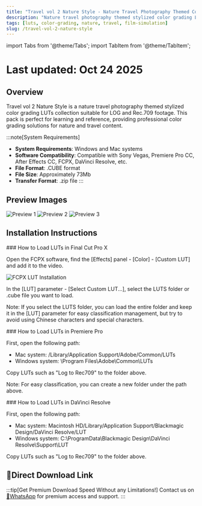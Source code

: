 ```yaml
---
title: "Travel vol 2 Nature Style - Nature Travel Photography Themed Color Grading Filters"
description: "Nature travel photography themed stylized color grading LUTs collection suitable for LOG and Rec.709 footage."
tags: [luts, color-grading, nature, travel, film-simulation]
slug: /travel-vol-2-nature-style
---
```


import Tabs from '@theme/Tabs';
import TabItem from '@theme/TabItem';

# Last updated: Oct 24 2025

## Overview

Travel vol 2 Nature Style is a nature travel photography themed stylized color grading LUTs collection suitable for LOG and Rec.709 footage. This pack is perfect for learning and reference, providing professional color grading solutions for nature and travel content.

:::note[System Requirements]
- **System Requirements**: Windows and Mac systems
- **Software Compatibility**: Compatible with Sony Vegas, Premiere Pro CC, After Effects CC, FCPX, DaVinci Resolve, etc.
- **File Format**: .CUBE format
- **File Size**: Approximately 73Mb
- **Transfer Format**: .zip file
:::

## Preview Images

![Preview 1](https://www.vfx123.com/wp-content/uploads/2025/09/1759203743-c7becffbe4df81b.jpg)
![Preview 2](https://www.vfx123.com/wp-content/uploads/2025/09/1759203760-3f6cb5de0f3abb6.jpg)
![Preview 3](https://www.vfx123.com/wp-content/uploads/2025/09/1759203776-c3d8759d86d4fa1.jpg)

## Installation Instructions

<Tabs>
<TabItem value="fcpx" label="Final Cut Pro X">
### How to Load LUTs in Final Cut Pro X

Open the FCPX software, find the [Effects] panel - [Color] - [Custom LUT] and add it to the video.

![FCPX LUT Installation](https://www.vfx123.com/wp-content/uploads/2022/01/1641350910-bcccd886de165eb.jpg)

In the [LUT] parameter - [Select Custom LUT...], select the LUTS folder or .cube file you want to load.

Note: If you select the LUTS folder, you can load the entire folder and keep it in the [LUT] parameter for easy classification management, but try to avoid using Chinese characters and special characters.
</TabItem>

<TabItem value="premiere" label="Premiere Pro">
### How to Load LUTs in Premiere Pro

First, open the following path:
- Mac system: /Library/Application Support/Adobe/Common/LUTs
- Windows system: \\Program Files\\Adobe\\Common\\LUTs

Copy LUTs such as "Log to Rec709" to the folder above.

Note: For easy classification, you can create a new folder under the path above.
</TabItem>

<TabItem value="resolve" label="DaVinci Resolve">
### How to Load LUTs in DaVinci Resolve

First, open the following path:
- Mac system: Macintosh HD/Library/Application Support/Blackmagic Design/DaVinci Resolve/LUT
- Windows system: C:\\ProgramData\\Blackmagic Design\\DaVinci Resolve\\Support\\LUT

Copy LUTs such as "Log to Rec709" to the folder above.
</TabItem>
</Tabs>

## 🚀Direct Download Link

:::tip[Get Premium Download Speed Without any Limitations!]
Contact us on [💬WhatsApp](https://wa.me/+8613237610083) for premium access and support.
:::
